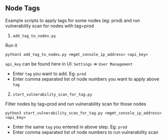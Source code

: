 ## Node Tags

Example scripts to apply tags for some nodes (eg: prod) and run vulnerability scan for nodes with tag=prod

1. `add_tag_to_nodes.py`

Run it
```shell script
python3 add_tag_to_nodes.py <mgmt_console_ip_address> <api_key>
```
`api_key` can be found here in UI: `Settings` => `User Management`

- Enter `tag` you want to add. Eg: `prod`
- Enter comma separated list of node numbers you want to apply above `tag`

2. `start_vulnerability_scan_for_tag.py`

Filter nodes by tag=prod and run vulnerability scan for those nodes
```shell script
python3 start_vulnerability_scan_for_tag.py <mgmt_console_ip_address> <api_key>
```
- Enter the same `tag` you entered in above step. Eg: `prod`
- Enter comma separated list of node numbers to run vulnerability scan